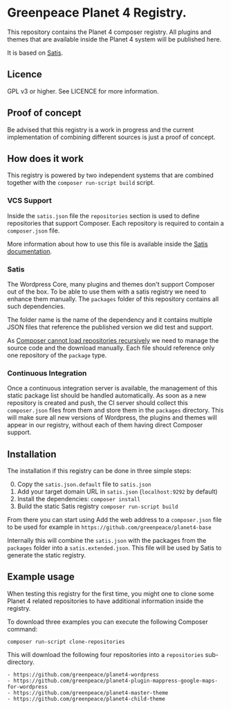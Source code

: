 # Greenpeace Planet 4 Registry.
This repository contains the Planet 4 composer registry. 
All plugins and themes that are available inside the Planet 4 system will be
published here. 

It is based on [Satis](https://github.com/composer/satis).

## Licence
GPL v3 or higher. See LICENCE for more information.

## Proof of concept
Be advised that this registry is a work in progress and the current 
implementation of combining different sources is just a proof of concept. 

## How does it work
This registry is powered by two independent systems that are combined together
with the `composer run-script build` script. 

### VCS Support
Inside the `satis.json` file the `repositories` section is used to define 
repositories that support Composer. 
Each repository is required to contain a `composer.json` file. 

More information about how to use this file is available inside the 
[Satis documentation](https://getcomposer.org/doc/articles/handling-private-packages-with-satis.md#satis).

### Satis
The Wordpress Core, many plugins and themes don't support Composer out of the
box. To be able to use them with a satis registry we need to enhance them 
manually. The `packages` folder of this repository contains all such 
dependencies.

The folder name is the name of the dependency and it contains multiple JSON 
files that reference the published version we did test and support.

As [Composer cannot load repositories recursively](https://getcomposer.org/doc/faqs/why-can%27t-composer-load-repositories-recursively.md)
we need to manage the source code and the download manually. Each file should
reference only one repository of the `package` type. 

### Continuous Integration
Once a continuous integration server is available, the management of this static
package list should be handled automatically. As soon as a new repository is 
created and push, the CI server should collect this `composer.json` files from 
them and store them in the `packages` directory. This will make sure all new
versions of Wordpress, the plugins and themes will appear in our registry, 
without each of them having direct Composer support.

## Installation
The installation if this registry can be done in three simple steps:

0. Copy the `satis.json.default` file to `satis.json`
1. Add your target domain URL in `satis.json` (`localhost:9292` by default)
2. Install the dependencies: `composer install`
3. Build the static Satis registry `composer run-script build`

From there you can start using Add the web address to a `composer.json` file to be
used for example in `https://github.com/greenpeace/planet4-base`

Internally this will combine the `satis.json` with the packages from the 
`packages` folder into a `satis.extended.json`. This file will be used by 
Satis to generate the static registry.

## Example usage
When testing this registry for the first time, you might one to clone some
Planet 4 related repositories to have additional information inside the 
registry.

To download three examples you can execute the following Composer command:

	composer run-script clone-repositories

This will download the following four repositories into a `repositories`
sub-directory.

	- https://github.com/greenpeace/planet4-wordpress
	- https://github.com/greenpeace/planet4-plugin-mappress-google-maps-for-wordpress
	- https://github.com/greenpeace/planet4-master-theme
	- https://github.com/greenpeace/planet4-child-theme
